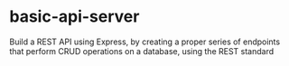 # basic-api-server
Build a REST API using Express, by creating a proper series of endpoints that perform CRUD operations on a database, using the REST standard
